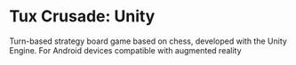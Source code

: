 # Tux Crusade: Unity
 Turn-based strategy board game based on chess, developed with the Unity Engine. For Android devices compatible with augmented reality
